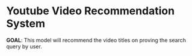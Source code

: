 # Youtube Video Recommendation System

**GOAL**: This model will recommend the video titles on proving the search query by user.


  
  
